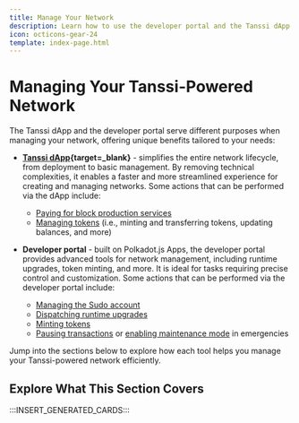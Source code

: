 ```yaml
---
title: Manage Your Network
description: Learn how to use the developer portal and the Tanssi dApp to manage your network, including minting tokens, paying for block production services, and more.
icon: octicons-gear-24
template: index-page.html
---
```


# Managing Your Tanssi-Powered Network

The Tanssi dApp and the developer portal serve different purposes when managing your network, offering unique benefits tailored to your needs:

- **[Tanssi dApp](https://apps.tanssi.network){target=\_blank}** - simplifies the entire network lifecycle, from deployment to basic management. By removing technical complexities, it enables a faster and more streamlined experience for creating and managing networks. Some actions that can be performed via the dApp include:

    - [Paying for block production services](/builders/manage/dapp/services-payment/)
    - [Managing tokens](/builders/manage/dapp/manage-tokens/) (i.e., minting and transferring tokens, updating balances, and more)

- **Developer portal** - built on Polkadot.js Apps, the developer portal provides advanced tools for network management, including runtime upgrades, token minting, and more. It is ideal for tasks requiring precise control and customization. Some actions that can be performed via the developer portal include:

    - [Managing the Sudo account](/builders/manage/developer-portal/sudo/)
    - [Dispatching runtime upgrades](/builders/manage/developer-portal/upgrade/)
    - [Minting tokens](/builders/manage/developer-portal/minting/)
    - [Pausing transactions](/builders/manage/developer-portal/pause-transactions/) or [enabling maintenance mode](/builders/manage/developer-portal/maintenance/) in emergencies

Jump into the sections below to explore how each tool helps you manage your Tanssi-powered network efficiently.

## Explore What This Section Covers

:::INSERT_GENERATED_CARDS:::
